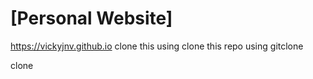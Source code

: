 # [Personal Website]
https://vickyjnv.github.io
clone this
using
clone this repo using gitclone


















clone
